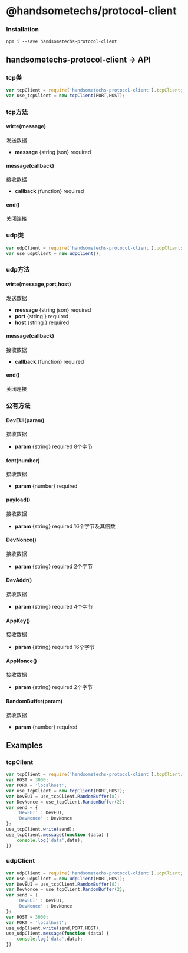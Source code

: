 # @handsometechs/protocol-client


### Installation

	npm i --save handsometechs-protocol-client


## handsometechs-protocol-client -> API

### tcp类

```javascript
var tcpClient = require('handsometechs-protocol-client').tcpClient;
var use_tcpClient = new tcpClient(PORT,HOST);
```

### tcp方法

#### wirte(message)
发送数据

*	**message** {string json} required

#### message(callback)
接收数据

*	**callback** {function} required

#### end()
关闭连接

### udp类

```javascript
var udpClient = require('handsometechs-protocol-client').udpClient;
var use_udpClient = new udpClient();
```

### udp方法

#### wirte(message,port,host)
发送数据

*	**message** {string json} required
*	**port** {string } required
*	**host** {string } required

#### message(callback)
接收数据

*	**callback** {function} required

#### end()
关闭连接

### 公有方法

#### DevEUI(param)
接收数据

*	**param** {string} required 8个字节

#### fcnt(number)
接收数据

*	**param** {number} required

#### payload()
接收数据

*	**param** {string} required 16个字节及其倍数

#### DevNonce()
接收数据

*	**param** {string} required 2个字节

#### DevAddr()
接收数据

*	**param** {string} required 4个字节

#### AppKey()
接收数据

*	**param** {string} required 16个字节

#### AppNonce()
接收数据

*	**param** {string} required 2个字节

#### RandomBuffer(param)
接收数据

*	**param** {number} required


## Examples

### tcpClient

```javascript
var tcpClient = require('handsometechs-protocol-client').tcpClient;
var HOST = 3000;
var PORT = 'localhost';
var use_tcpClient = new tcpClient(PORT,HOST);
var DevEUI = use_tcpClient.RandomBuffer(8);
var DevNonce = use_tcpClient.RandomBuffer(2);
var send = {
    'DevEUI' : DevEUI,
    'DevNonce' : DevNonce
};
use_tcpClient.write(send);
use_tcpClient.message(function (data) {
    console.log('data',data);
})
```

### udpClient

```javascript
var udpClient = require('handsometechs-protocol-client').udpClient;
var use_udpClient = new udpClient(PORT,HOST);
var DevEUI = use_tcpClient.RandomBuffer(8);
var DevNonce = use_tcpClient.RandomBuffer(2);
var send = {
    'DevEUI' : DevEUI,
    'DevNonce' : DevNonce
};
var HOST = 3000;
var PORT = 'localhost';
use_udpClient.write(send,PORT,HOST);
use_udpClient.message(function (data) {
    console.log('data',data);
})
```

